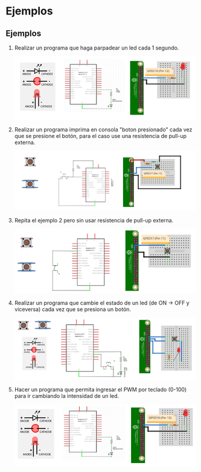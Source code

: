 # Ejemplos


## Ejemplos

1. Realizar un programa que haga parpadear un led cada 1 segundo. 
   
   <p align = "center">
   <img src = "example1_gpio.png">
   </p>

2. Realizar un programa imprima en consola "boton presionado" cada vez que se presione el botón, para el caso use una resistencia de pull-up externa. 
   
   <p align = "center">
   <img src = "example2_gpio.png">
   </p>

3. Repita el ejemplo 2 pero sin usar resistencia de pull-up externa.
   
   <p align = "center">
   <img src = "example3_gpio.png">
   </p>

4. Realizar un programa que cambie el estado de un led (de ON → OFF y viceversa) cada vez que se presiona un botón. 
   
   <p align = "center">
   <img src = "example4_gpio.png">
   </p>

5. Hacer un programa que permita ingresar el PWM por teclado (0-100) para ir cambiando la intensidad de un led.

   <p align = "center">
   <img src = "example5_gpio.png">
   </p> 
